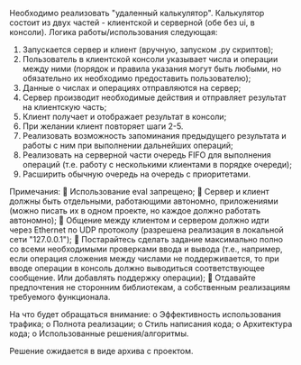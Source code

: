 Необходимо реализовать "удаленный калькулятор". Калькулятор состоит из двух частей - клиентской и серверной (обе без ui, в консоли). Логика работы/использования следующая:
1.	Запускается сервер и клиент (вручную, запуском .py скриптов);
2.	Пользователь в клиентской консоли указывает числа и операции между ними (порядок и правила указания могут быть любыми, но обязательно их необходимо предоставить пользователю);
3.	Данные о числах и операциях отправляются на сервер;
4.	Сервер производит необходимые действия и отправляет результат на клиентскую часть;
5.	Клиент получает и отображает результат в консоли;
6.	При желании клиент повторяет шаги 2-5.
7.	Реализовать возможность запоминания предыдущего результата и работы с ним при выполнении дальнейших операций;
8.	Реализовать на серверной части очередь FIFO для выполнения операций (т.е. работу с несколькими клиентами в порядке очереди);
9.	Расширить обычную очередь на очередь с приоритетами.

Примечания:
	Использование eval запрещено;
	Сервер и клиент должны быть отдельными, работающими автономно, приложениями (можно писать их в одном проекте, но каждое должно работать автономно);
	Общение между клиентом и сервером должно идти через Ethernet по UDP протоколу (разрешена реализация в локальной сети "127.0.0.1");
	Постарайтесь сделать задание максимально полно со всеми необходимыми проверками ввода и вывода (т.е., например, если операция сложения между числами не поддерживается, то при вводе операции в консоль должно выводиться соответствующее сообщение. Или добавлять поддержку операции);
	Отдавайте предпочтения не сторонним библиотекам, а собственным реализациям требуемого функционала.


На что будет обращаться внимание:
o	Эффективность использования трафика;
o	Полнота реализации;
o	Стиль написания кода;
o	Архитектура кода;
o	Использованные решения/алгоритмы.

Решение ожидается в виде архива с проектом.
